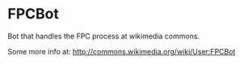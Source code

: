 FPCBot
======

Bot that handles the FPC process at wikimedia commons.

Some more info at: <http://commons.wikimedia.org/wiki/User:FPCBot>
